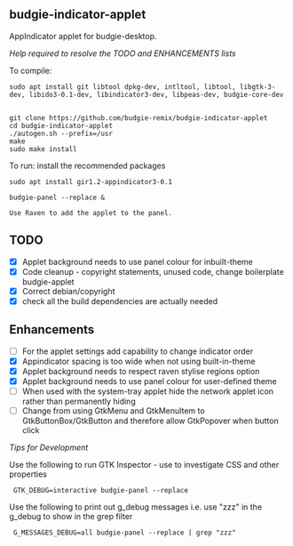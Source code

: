 budgie-indicator-applet
-----------------------

AppIndicator applet for budgie-desktop.

*Help required to resolve the TODO and ENHANCEMENTS lists*


To compile:

    sudo apt install git libtool dpkg-dev, intltool, libtool, libgtk-3-dev, libido3-0.1-dev, libindicator3-dev, libpeas-dev, budgie-core-dev
    
    
    git clone https://github.com/budgie-remix/budgie-indicator-applet
    cd budgie-indicator-applet
    ./autogen.sh --prefix=/usr
    make
    sudo make install

To run: install the recommended packages

    sudo apt install gir1.2-appindicator3-0.1
    
    budgie-panel --replace &
    
    Use Raven to add the applet to the panel.
    

TODO
-----

 - [x] Applet background needs to use panel colour for inbuilt-theme 
 - [x] Code cleanup - copyright statements, unused code, change boilerplate budgie-applet
 - [x] Correct debian/copyright
 - [x] check all the build dependencies are actually needed

Enhancements
-----

 - [ ] For the applet settings add capability to change indicator order
 - [x] Appindicator spacing is too wide when not using built-in-theme
 - [x] Applet background needs to respect raven stylise regions option
 - [x] Applet background needs to use panel colour for user-defined theme
 - [ ] When used with the system-tray applet hide the network applet icon rather than permanently hiding
 - [ ] Change from using GtkMenu and GtkMenuItem to GtkButtonBox/GtkButton and therefore allow GtkPopover when button click
 
 *Tips for Development*
 
 Use the following to run GTK Inspector - use to investigate CSS and other properties
 
     GTK_DEBUG=interactive budgie-panel --replace
     
 Use the following to print out g_debug messages i.e. use "zzz" in the g_debug to show in the grep filter
 
     G_MESSAGES_DEBUG=all budgie-panel --replace | grep "zzz"

